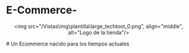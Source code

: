 ﻿# E-Commerce-
 <center>
  
<img src="/Vistas\img\plantilla\large_techtoot_0.png", align="middle",  alt="Logo de la tienda"/>

 </center>
# Un Ecommerce nacido para los tiempos actuales
